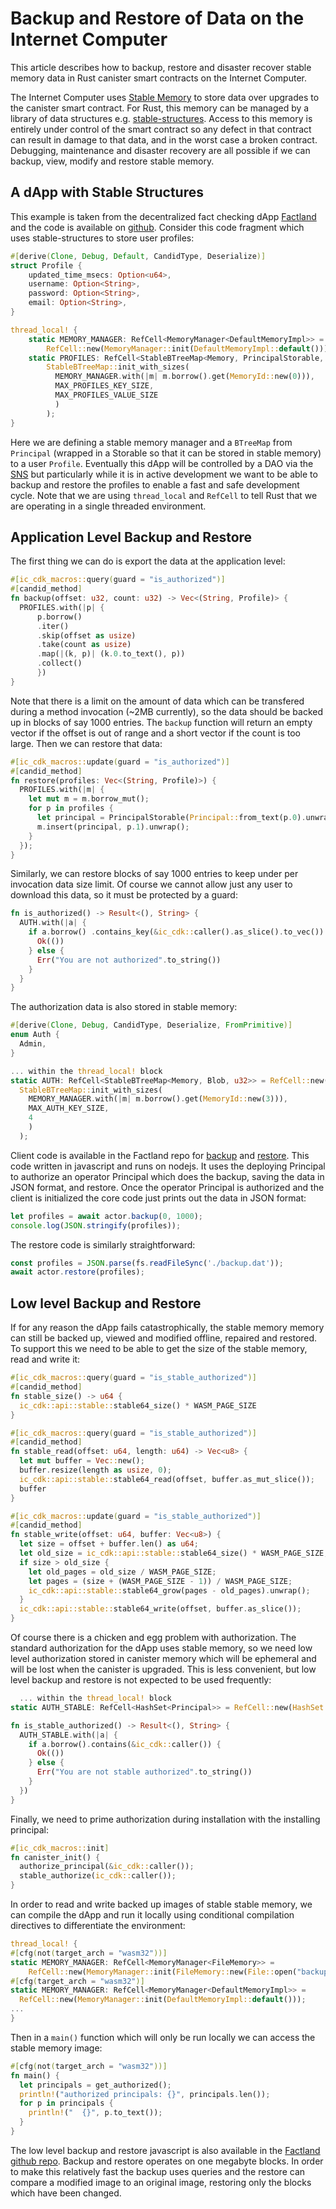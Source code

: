# Backup and Restore of Data on the Internet Computer

This article describes how to backup, restore and disaster recover stable memory data in Rust canister smart contracts on the Internet Computer.

The Internet Computer uses [Stable Memory](https://internetcomputer.org/docs/current/references/ic-interface-spec#system-api-stable-memory) to store data over upgrades to the canister smart contract.  For Rust, this memory can be managed by a library of data structures e.g. [stable-structures](https://github.com/dfinity/stable-structures). Access to this memory is entirely under control of the smart contract so any defect in that contract can result in damage to that data, and in the worst case a broken contract.  Debugging, maintenance and disaster recovery are all possible if we can backup, view, modify and restore stable memory.

## A dApp with Stable Structures

This example is taken from the decentralized fact checking dApp [Factland](https://factland.org) and the code is available on [github](https://github.com/Factland/ic-factland).  Consider this code fragment which uses stable-structures to store user profiles:

```rust
#[derive(Clone, Debug, Default, CandidType, Deserialize)]
struct Profile {
    updated_time_msecs: Option<u64>,
    username: Option<String>,
    password: Option<String>,
    email: Option<String>,
}

thread_local! {
    static MEMORY_MANAGER: RefCell<MemoryManager<DefaultMemoryImpl>> =
        RefCell::new(MemoryManager::init(DefaultMemoryImpl::default()));
    static PROFILES: RefCell<StableBTreeMap<Memory, PrincipalStorable, Profile>> = RefCell::new(
        StableBTreeMap::init_with_sizes(
          MEMORY_MANAGER.with(|m| m.borrow().get(MemoryId::new(0))),
          MAX_PROFILES_KEY_SIZE,
          MAX_PROFILES_VALUE_SIZE
          )
        );
}
```

Here we are defining a stable memory manager and a `BTreeMap` from `Principal` (wrapped in a Storable so that it can be stored in stable memory) to a user `Profile`.  Eventually this dApp will be controlled by a DAO via the [SNS](https://internetcomputer.org/docs/current/tokenomics/sns/sns-intro-tokens) but particularly while it is in active development we want to be able to backup and restore the profiles to enable a fast and safe development cycle.  Note that we are using `thread_local` and `RefCell` to tell Rust that we are operating in a single threaded environment.

## Application Level Backup and Restore

The first thing we can do is export the data at the application level:

```rust
#[ic_cdk_macros::query(guard = "is_authorized")]
#[candid_method]
fn backup(offset: u32, count: u32) -> Vec<(String, Profile)> {
  PROFILES.with(|p| {
      p.borrow()
      .iter()
      .skip(offset as usize)
      .take(count as usize)
      .map(|(k, p)| (k.0.to_text(), p))
      .collect()
      })
}
```

Note that there is a limit on the amount of data which can be transfered during a method invocation (~2MB currently), so the data should be backed up in blocks of say 1000 entries. The `backup` function will return an empty vector if the offset is out of range and a short vector if the count is too large. Then we can restore that data:

```rust
#[ic_cdk_macros::update(guard = "is_authorized")]
#[candid_method]
fn restore(profiles: Vec<(String, Profile)>) {
  PROFILES.with(|m| {
    let mut m = m.borrow_mut();
    for p in profiles {
      let principal = PrincipalStorable(Principal::from_text(p.0).unwrap());
      m.insert(principal, p.1).unwrap();
    }
  });
}
```

Similarly, we can restore blocks of say 1000 entries to keep under per invocation data size limit. Of course we cannot allow just any user to download this data, so it must be protected by a guard:

```rust
fn is_authorized() -> Result<(), String> {
  AUTH.with(|a| {
    if a.borrow() .contains_key(&ic_cdk::caller().as_slice().to_vec()) {
      Ok(())
    } else {
      Err("You are not authorized".to_string())
    }
  }
}
```

The authorization data is also stored in stable memory:

```rust
#[derive(Clone, Debug, CandidType, Deserialize, FromPrimitive)]
enum Auth {
  Admin,
}

... within the thread_local! block
static AUTH: RefCell<StableBTreeMap<Memory, Blob, u32>> = RefCell::new(
  StableBTreeMap::init_with_sizes(
    MEMORY_MANAGER.with(|m| m.borrow().get(MemoryId::new(3))),
    MAX_AUTH_KEY_SIZE,
    4
    )
  );
```

Client code is available in the Factland repo for [backup](https://github.com/Factland/ic-factland/tree/main/backup/backup.js) and [restore](https://github.com/Factland/ic-factland/tree/main/backup/restore.js).  This code written in javascript and runs on nodejs.  It uses the deploying Principal to authorize an operator Principal which does the backup, saving the data in JSON format, and restore.  Once the operator Principal is authorized and the client is initialized the core code just prints out the data in JSON format:

```javascript
let profiles = await actor.backup(0, 1000);
console.log(JSON.stringify(profiles));
```

The restore code is similarly straightforward:

```javascript
const profiles = JSON.parse(fs.readFileSync('./backup.dat'));
await actor.restore(profiles);
```

## Low level Backup and Restore

If for any reason the dApp fails catastrophically, the stable memory memory can still be backed up, viewed and modified offline, repaired and restored.  To support this we need to be able to get the size of the stable memory, read and write it:
  

```rust
#[ic_cdk_macros::query(guard = "is_stable_authorized")]
#[candid_method]
fn stable_size() -> u64 {
  ic_cdk::api::stable::stable64_size() * WASM_PAGE_SIZE
}

#[ic_cdk_macros::query(guard = "is_stable_authorized")]
#[candid_method]
fn stable_read(offset: u64, length: u64) -> Vec<u8> {
  let mut buffer = Vec::new();
  buffer.resize(length as usize, 0);
  ic_cdk::api::stable::stable64_read(offset, buffer.as_mut_slice());
  buffer
}

#[ic_cdk_macros::update(guard = "is_stable_authorized")]
#[candid_method]
fn stable_write(offset: u64, buffer: Vec<u8>) {
  let size = offset + buffer.len() as u64;
  let old_size = ic_cdk::api::stable::stable64_size() * WASM_PAGE_SIZE;
  if size > old_size {
    let old_pages = old_size / WASM_PAGE_SIZE;
    let pages = (size + (WASM_PAGE_SIZE - 1)) / WASM_PAGE_SIZE;
    ic_cdk::api::stable::stable64_grow(pages - old_pages).unwrap();
  }
  ic_cdk::api::stable::stable64_write(offset, buffer.as_slice());
}
```

Of course there is a chicken and egg problem with authorization.  The standard authorization for the dApp uses stable memory, so we need low level authorization stored in canister memory which will be ephemeral and will be lost when the canister is upgraded.  This is less convenient, but low level backup and restore is not expected to be used frequently:

```rust
  ... within the thread_local! block
static AUTH_STABLE: RefCell<HashSet<Principal>> = RefCell::new(HashSet::<Principal>::new());

fn is_stable_authorized() -> Result<(), String> {
  AUTH_STABLE.with(|a| {
    if a.borrow().contains(&ic_cdk::caller()) {
      Ok(())
    } else {
      Err("You are not stable authorized".to_string())
    }
  })
}
```


Finally, we need to prime authorization during installation with the installing principal:

```rust
#[ic_cdk_macros::init]
fn canister_init() {
  authorize_principal(&ic_cdk::caller());
  stable_authorize(ic_cdk::caller());
}
```

In order to read and write backed up images of stable stable memory, we can compile the dApp and run it locally using conditional compilation directives to differentiate the environment:

```rust
thread_local! {
#[cfg(not(target_arch = "wasm32"))]
static MEMORY_MANAGER: RefCell<MemoryManager<FileMemory>> =
    RefCell::new(MemoryManager::init(FileMemory::new(File::open("backup/stable_memory.dat").unwrap())));
#[cfg(target_arch = "wasm32")]
static MEMORY_MANAGER: RefCell<MemoryManager<DefaultMemoryImpl>> =
  RefCell::new(MemoryManager::init(DefaultMemoryImpl::default()));
...                         
}
```

Then in a `main()` function which will only be run locally we can access the stable memory image:

```rust
#[cfg(not(target_arch = "wasm32"))]
fn main() {
  let principals = get_authorized();
  println!("authorized principals: {}", principals.len());
  for p in principals {
    println!("  {}", p.to_text());
  }
}
```

The low level backup and restore javascript is also available in the [Factland](https://factland.org) [github repo](https://github.com/Factland/ic-factland). Backup and restore operates on one megabyte blocks.  In order to make this relatively fast the backup uses queries and the restore can compare a modified image to an original image, restoring only the blocks which have been changed.
